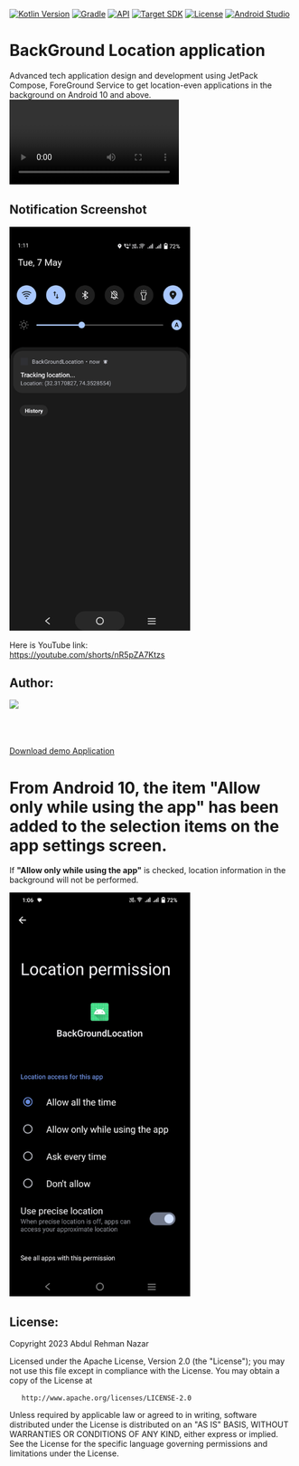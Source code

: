 [![Kotlin Version](https://img.shields.io/badge/Kotlin-1.9.23-blue.svg?style=flat-square)](http://kotlinlang.org/)
[![Gradle](https://img.shields.io/badge/Gradle-8.2.0-blue.svg?style=flat-square)](https://developer.android.com/build/releases/gradle-plugin)
[![API](https://img.shields.io/badge/Min%20SDK-24%20[Android%207.0]-blue.svg?style=flat-square)](https://github.com/AndroidSDKSources/android-sdk-sources-list)
[![Target SDK](https://img.shields.io/badge/Target%20SDK-34%20[Android%2014]-blue.svg?style=flat-square)](https://developer.android.com/about/versions/13)
[![License](https://img.shields.io/badge/License-Apache%202.0-blue.svg?style=flat-square)](http://www.apache.org/licenses/LICENSE-2.0)
[![Android Studio](https://img.shields.io/badge/Android-Studio-Jellyfish)](https://developer.android.com/studio/preview)

# BackGround Location application
Advanced tech application design and development using JetPack Compose, ForeGround Service to get location-even applications in the background on Android 10 and above.<br />
<video src="https://github.com/AbdulRehmanNazar/BackgroundLocation/assets/6792823/e2f1a2f9-c141-4f0b-a92a-e9f357a1a23d" />

## Notification Screenshot 
<img src="https://github.com/AbdulRehmanNazar/BackgroundLocation/blob/main/screenshots/Background%20Location.jpg" width=320 />



Here is YouTube link: <br />
https://youtube.com/shorts/nR5pZA7Ktzs
<br />
## Author:


<a href="https://github.com/AbdulRehmanNazar" target="_blank">
  <img src="https://avatars.githubusercontent.com/u/6792823?v=4" width="70" align="left">
</a>
<br />
<br />
<br />
<br />

<a href="https://github.com/AbdulRehmanNazar/BackgroundLocation/blob/main/BackGround%20Location%20Tracker.apk">Download demo Application</a>


# From Android 10, the item "Allow only while using the app" has been added to the selection items on the app settings screen.

If **"Allow only while using the app"** is checked, location information in the background will not be performed.

<img src="https://github.com/AbdulRehmanNazar/BackgroundLocation/blob/main/screenshots/Permission%20Screen.jpg" width=320 />

## License:


Copyright 2023 Abdul Rehman Nazar
<br />

Licensed under the Apache License, Version 2.0 (the "License");
you may not use this file except in compliance with the License.
You may obtain a copy of the License at

       http://www.apache.org/licenses/LICENSE-2.0

Unless required by applicable law or agreed to in writing, software
distributed under the License is distributed on an "AS IS" BASIS,
WITHOUT WARRANTIES OR CONDITIONS OF ANY KIND, either express or implied.
See the License for the specific language governing permissions and
limitations under the License.






